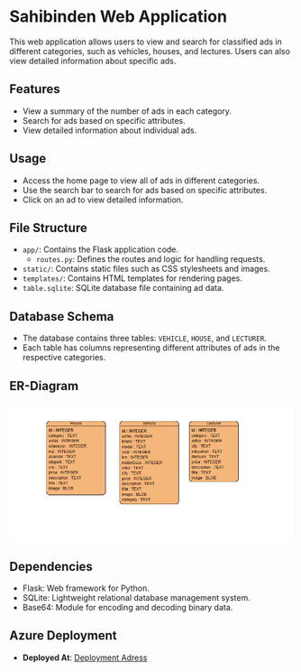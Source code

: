 # Sahibinden Web Application

This web application allows users to view and search for classified ads in different categories, such as vehicles, houses, and lectures. Users can also view detailed information about specific ads.

## Features

- View a summary of the number of ads in each category.
- Search for ads based on specific attributes.
- View detailed information about individual ads.

## Usage

- Access the home page to view all of ads in different categories.
- Use the search bar to search for ads based on specific attributes.
- Click on an ad to view detailed information.

## File Structure

- `app/`: Contains the Flask application code.
    - `routes.py`: Defines the routes and logic for handling requests.
- `static/`: Contains static files such as CSS stylesheets and images.
- `templates/`: Contains HTML templates for rendering pages.
- `table.sqlite`: SQLite database file containing ad data.

## Database Schema

- The database contains three tables: `VEHICLE`, `HOUSE`, and `LECTURER`.
- Each table has columns representing different attributes of ads in the respective categories.

## ER-Diagram

![ER Diagram](ER_Diagram.PNG)

## Dependencies

- Flask: Web framework for Python.
- SQLite: Lightweight relational database management system.
- Base64: Module for encoding and decoding binary data.

## Azure Deployment

- **Deployed At**: [Deployment Adress](https://assignment2flaskwebapp.azurewebsites.net/)